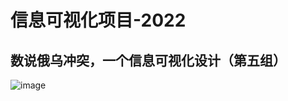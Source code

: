 # 信息可视化项目-2022
## 数说俄乌冲突，一个信息可视化设计（第五组）

![image](https://github.com/JZK00/InfoVis-2022/edit/main/images/show.png)
